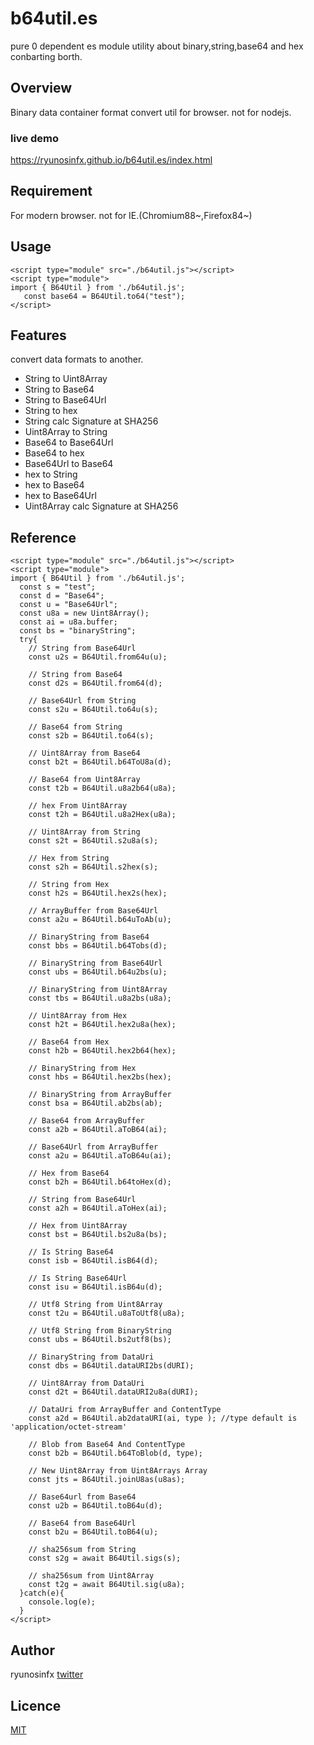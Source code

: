 # b64util.es
pure 0 dependent es module utility about binary,string,base64 and hex conbarting borth.


## Overview

Binary data container format convert util for browser. not for nodejs.

### live demo

https://ryunosinfx.github.io/b64util.es/index.html

## Requirement

For modern browser. not for IE.(Chromium88~,Firefox84~)

## Usage
```EJS
<script type="module" src="./b64util.js"></script>
<script type="module">
import { B64Util } from './b64util.js';
   const base64 = B64Util.to64("test");
</script>
```

## Features

convert data formats to another.

* String to Uint8Array
* String to Base64
* String to Base64Url
* String to hex
* String calc Signature at SHA256
* Uint8Array to String
* Base64 to Base64Url
* Base64 to hex
* Base64Url to Base64
* hex to String
* hex to Base64
* hex to Base64Url
* Uint8Array calc Signature at SHA256

## Reference

```EJS
<script type="module" src="./b64util.js"></script>
<script type="module">
import { B64Util } from './b64util.js';
  const s = "test";
  const d = "Base64";
  const u = "Base64Url";
  const u8a = new Uint8Array();
  const ai = u8a.buffer;
  const bs = "binaryString";
  try{
    // String from Base64Url
    const u2s = B64Util.from64u(u);
    
    // String from Base64
    const d2s = B64Util.from64(d);
    
    // Base64Url from String
    const s2u = B64Util.to64u(s);
    
    // Base64 from String
    const s2b = B64Util.to64(s);
    
    // Uint8Array from Base64
    const b2t = B64Util.b64ToU8a(d);
    
    // Base64 from Uint8Array
    const t2b = B64Util.u8a2b64(u8a);
    
    // hex From Uint8Array
    const t2h = B64Util.u8a2Hex(u8a); 
    
    // Uint8Array from String
    const s2t = B64Util.s2u8a(s);
    
    // Hex from String
    const s2h = B64Util.s2hex(s);
    
    // String from Hex
    const h2s = B64Util.hex2s(hex);
    
    // ArrayBuffer from Base64Url
    const a2u = B64Util.b64uToAb(u);
    
    // BinaryString from Base64
    const bbs = B64Util.b64Tobs(d);
    
    // BinaryString from Base64Url
    const ubs = B64Util.b64u2bs(u);
    
    // BinaryString from Uint8Array
    const tbs = B64Util.u8a2bs(u8a);
    
    // Uint8Array from Hex
    const h2t = B64Util.hex2u8a(hex);
    
    // Base64 from Hex
    const h2b = B64Util.hex2b64(hex);
    
    // BinaryString from Hex
    const hbs = B64Util.hex2bs(hex);
    
    // BinaryString from ArrayBuffer
    const bsa = B64Util.ab2bs(ab);
    
    // Base64 from ArrayBuffer
    const a2b = B64Util.aToB64(ai);
    
    // Base64Url from ArrayBuffer
    const a2u = B64Util.aToB64u(ai);
    
    // Hex from Base64
    const b2h = B64Util.b64toHex(d);
    
    // String from Base64Url
    const a2h = B64Util.aToHex(ai);
    
    // Hex from Uint8Array
    const bst = B64Util.bs2u8a(bs);
    
    // Is String Base64
    const isb = B64Util.isB64(d);
    
    // Is String Base64Url
    const isu = B64Util.isB64u(d);
    
    // Utf8 String from Uint8Array
    const t2u = B64Util.u8aToUtf8(u8a);
    
    // Utf8 String from BinaryString
    const ubs = B64Util.bs2utf8(bs);
    
    // BinaryString from DataUri
    const dbs = B64Util.dataURI2bs(dURI);
    
    // Uint8Array from DataUri
    const d2t = B64Util.dataURI2u8a(dURI);
    
    // DataUri from ArrayBuffer and ContentType
    const a2d = B64Util.ab2dataURI(ai, type ); //type default is  'application/octet-stream'
    
    // Blob from Base64 And ContentType
    const b2b = B64Util.b64ToBlob(d, type);
    
    // New Uint8Array from Uint8Arrays Array
    const jts = B64Util.joinU8as(u8as);
    
    // Base64url from Base64
    const u2b = B64Util.toB64u(d);
    
    // Base64 from Base64Url
    const b2u = B64Util.toB64(u);
    
    // sha256sum from String
    const s2g = await B64Util.sigs(s);
    
    // sha256sum from Uint8Array
    const t2g = await B64Util.sig(u8a);
  }catch(e){
    console.log(e);
  }
</script>
```


## Author

 ryunosinfx 
[twitter](https://twitter.com/ryunosinfx)

## Licence

[MIT](https://......)
